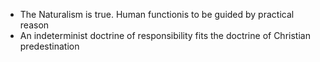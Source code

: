 - The Naturalism is true. Human functionis to be guided by practical reason
- An indeterminist doctrine of responsibility fits the doctrine of Christian predestination